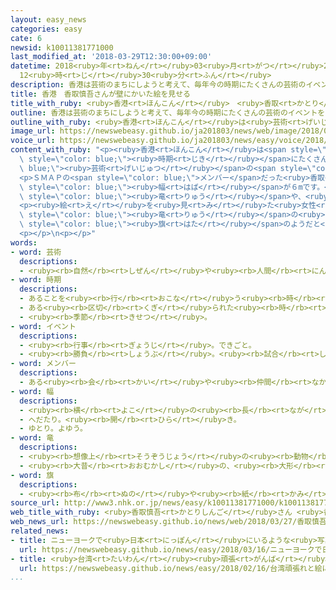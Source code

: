 ```yaml
---
layout: easy_news
categories: easy
cate: 6
newsid: k10011381771000
last_modified_at: '2018-03-29T12:30:00+09:00'
datetime: 2018<ruby>年<rt>ねん</rt></ruby>03<ruby>月<rt>がつ</rt></ruby>29<ruby>日<rt>にち</rt></ruby>
  12<ruby>時<rt>じ</rt></ruby>30<ruby>分<rt>ふん</rt></ruby>
description: 香港は芸術のまちにしようと考えて、毎年今の時期にたくさんの芸術のイベントを開いています。
title: 香港　香取慎吾さんが壁にかいた絵を見せる
title_with_ruby: <ruby>香港<rt>ほんこん</rt></ruby>　<ruby>香取<rt>かとり</rt></ruby><ruby>慎吾<rt>しんご</rt></ruby>さんが<ruby>壁<rt>かべ</rt></ruby>にかいた<ruby>絵<rt>え</rt></ruby>を<ruby>見<rt>み</rt></ruby>せる
outline: 香港は芸術のまちにしようと考えて、毎年今の時期にたくさんの芸術のイベントを開いています。
outline_with_ruby: <ruby>香港<rt>ほんこん</rt></ruby>は<ruby>芸術<rt>げいじゅつ</rt></ruby>のまちにしようと<ruby>考<rt>かんが</rt></ruby>えて、<ruby>毎年<rt>まいとし</rt></ruby><ruby>今<rt>いま</rt></ruby>の<ruby>時期<rt>じき</rt></ruby>にたくさんの<ruby>芸術<rt>げいじゅつ</rt></ruby>のイベントを<ruby>開<rt>ひら</rt></ruby>いています。
image_url: https://newswebeasy.github.io/ja201803/news/web/image/2018/03/27/K10011381771_1803272140_1803272151_01_02.jpg
voice_url: https://newswebeasy.github.io/ja201803/news/easy/voice/2018/03/29/k10011381771000.mp4
content_with_ruby: "<p><ruby>香港<rt>ほんこん</rt></ruby>は<span style=\"color: blue;\"><ruby>芸術<rt>げいじゅつ</rt></ruby></span>のまちにしようと<ruby>考<rt>かんが</rt></ruby>えて、<ruby>毎年<rt>まいとし</rt></ruby><ruby>今<rt>いま</rt></ruby>の<span\
  \ style=\"color: blue;\"><ruby>時期<rt>じき</rt></ruby></span>にたくさんの<span style=\"color:\
  \ blue;\"><ruby>芸術<rt>げいじゅつ</rt></ruby></span>の<span style=\"color: blue;\">イベント</span>を<ruby>開<rt>ひら</rt></ruby>いています。</p>\n\
  <p>ＳＭＡＰの<span style=\"color: blue;\">メンバー</span>だった<ruby>香取<rt>かとり</rt></ruby><ruby>慎吾<rt>しんご</rt></ruby>さんは、<ruby>香港<rt>ほんこん</rt></ruby>のまちの<ruby>中<rt>なか</rt></ruby>にある<ruby>壁<rt>かべ</rt></ruby>に<ruby>絵<rt>え</rt></ruby>をかきました。<ruby>香取<rt>かとり</rt></ruby>さんは２７<ruby>日<rt>にち</rt></ruby>、<ruby>大勢<rt>おおぜい</rt></ruby>の<ruby>人<rt>ひと</rt></ruby>の<ruby>前<rt>まえ</rt></ruby>でこの<ruby>絵<rt>え</rt></ruby>を<ruby>見<rt>み</rt></ruby>せました。<ruby>絵<rt>え</rt></ruby>の<ruby>大<rt>おお</rt></ruby>きさは、<ruby>高<rt>たか</rt></ruby>さが４．５m、<span\
  \ style=\"color: blue;\"><ruby>幅<rt>はば</rt></ruby></span>が６mです。<ruby>絵<rt>え</rt></ruby>には<ruby>大<rt>おお</rt></ruby>きく<ruby>口<rt>くち</rt></ruby>を<ruby>開<rt>あ</rt></ruby>けた<span\
  \ style=\"color: blue;\"><ruby>竜<rt>りゅう</rt></ruby></span>や、<ruby>高<rt>たか</rt></ruby>いビル、<ruby>船<rt>ふね</rt></ruby>などがかいてあります。<ruby>香取<rt>かとり</rt></ruby>さんは「ここで<ruby>絵<rt>え</rt></ruby>をかくのはとても<ruby>楽<rt>たの</rt></ruby>しかったです」と<ruby>話<rt>はな</rt></ruby>していました。</p>\n\
  <p><ruby>絵<rt>え</rt></ruby>を<ruby>見<rt>み</rt></ruby>た<ruby>女性<rt>じょせい</rt></ruby>は「<ruby>白<rt>しろ</rt></ruby>い<span\
  \ style=\"color: blue;\"><ruby>竜<rt>りゅう</rt></ruby></span>の<ruby>中<rt>なか</rt></ruby>に<ruby>船<rt>ふね</rt></ruby>がかいてあって、<ruby>香港<rt>ほんこん</rt></ruby>の<span\
  \ style=\"color: blue;\"><ruby>旗<rt>はた</rt></ruby></span>のようだと<ruby>思<rt>おも</rt></ruby>いました」と<ruby>話<rt>はな</rt></ruby>していました。</p>\n\
  <p></p>\n<p></p>"
words:
- word: 芸術
  descriptions:
  - <ruby><rb>自然</rb><rt>しぜん</rt></ruby>や<ruby><rb>人間</rb><rt>にんげん</rt></ruby>の<ruby><rb>心</rb><rt>こころ</rt></ruby>・<ruby><rb>考</rb><rt>かんが</rt></ruby>え・<ruby><rb>生活</rb><rt>せいかつ</rt></ruby>などを、<ruby><rb>音</rb><rt>おと</rt></ruby>・<ruby><rb>色</rb><rt>いろ</rt></ruby>・<ruby><rb>形</rb><rt>かたち</rt></ruby>・ことばなどによって<ruby><rb>表</rb><rt>あらわ</rt></ruby>すこと。また、<ruby><rb>表</rb><rt>あらわ</rt></ruby>した<ruby><rb>作品</rb><rt>さくひん</rt></ruby>。<ruby><rb>音楽</rb><rt>おんがく</rt></ruby>・<ruby><rb>絵</rb><rt>え</rt></ruby>・<ruby><rb>彫刻</rb><rt>ちょうこく</rt></ruby>・<ruby><rb>文学</rb><rt>ぶんがく</rt></ruby>・<ruby><rb>演劇</rb><rt>えんげき</rt></ruby>・<ruby><rb>映画</rb><rt>えいが</rt></ruby>・<ruby><rb>写真</rb><rt>しゃしん</rt></ruby>など。
- word: 時期
  descriptions:
  - あることを<ruby><rb>行</rb><rt>おこな</rt></ruby>う<ruby><rb>時</rb><rt>とき</rt></ruby>。
  - ある<ruby><rb>区切</rb><rt>くぎ</rt></ruby>られた<ruby><rb>時</rb><rt>とき</rt></ruby>。
  - <ruby><rb>季節</rb><rt>きせつ</rt></ruby>。
- word: イベント
  descriptions:
  - <ruby><rb>行事</rb><rt>ぎょうじ</rt></ruby>。できごと。
  - <ruby><rb>勝負</rb><rt>しょうぶ</rt></ruby>。<ruby><rb>試合</rb><rt>しあい</rt></ruby>。
- word: メンバー
  descriptions:
  - ある<ruby><rb>会</rb><rt>かい</rt></ruby>や<ruby><rb>仲間</rb><rt>なかま</rt></ruby>の<ruby><rb>人</rb><rt>ひと</rt></ruby>。<ruby><rb>仲間</rb><rt>なかま</rt></ruby>。<ruby><rb>会員</rb><rt>かいいん</rt></ruby>。
- word: 幅
  descriptions:
  - <ruby><rb>横</rb><rt>よこ</rt></ruby>の<ruby><rb>長</rb><rt>なが</rt></ruby>さ。
  - へだたり。<ruby><rb>開</rb><rt>ひら</rt></ruby>き。
  - ゆとり。よゆう。
- word: 竜
  descriptions:
  - <ruby><rb>想像上</rb><rt>そうぞうじょう</rt></ruby>の<ruby><rb>動物</rb><rt>どうぶつ</rt></ruby>。<ruby><rb>体</rb><rt>からだ</rt></ruby>はヘビに<ruby><rb>似</rb><rt>に</rt></ruby>ているが、<ruby><rb>二本</rb><rt>にほん</rt></ruby>の<ruby><rb>角</rb><rt>つの</rt></ruby>と<ruby><rb>四本</rb><rt>よんほん</rt></ruby>の<ruby><rb>足</rb><rt>あし</rt></ruby>を<ruby><rb>持</rb><rt>も</rt></ruby>つ。<ruby><rb>空</rb><rt>そら</rt></ruby>にのぼり、<ruby><rb>雲</rb><rt>くも</rt></ruby>を<ruby><rb>起</rb><rt>お</rt></ruby>こし、<ruby><rb>雨</rb><rt>あめ</rt></ruby>を<ruby><rb>降</rb><rt>ふ</rt></ruby>らせるといわれる。たつ。
  - <ruby><rb>大昔</rb><rt>おおむかし</rt></ruby>の、<ruby><rb>大形</rb><rt>おおがた</rt></ruby>の<ruby><rb>爬虫類</rb><rt>はちゅうるい</rt></ruby>。
- word: 旗
  descriptions:
  - <ruby><rb>布</rb><rt>ぬの</rt></ruby>や<ruby><rb>紙</rb><rt>かみ</rt></ruby>で<ruby><rb>作</rb><rt>つく</rt></ruby>り、さおなどの<ruby><rb>先</rb><rt>さき</rt></ruby>につけて、かざりや<ruby><rb>目</rb><rt>め</rt></ruby>じるしとするもの。
source_url: http://www3.nhk.or.jp/news/easy/k10011381771000/k10011381771000.html
web_title_with_ruby: <ruby>香取慎吾<rt>かとりしんご</rt></ruby>さん <ruby>香港<rt>ほんこん</rt></ruby>で<ruby>アート<rt>あーと</rt></ruby><ruby>作品<rt>さくひん</rt></ruby>を<ruby>披露<rt>ひろう</rt></ruby>
web_news_url: https://newswebeasy.github.io/news/web/2018/03/27/香取慎吾さん-香港でアート作品を披露
related_news:
- title: ニューヨークで<ruby>日本<rt>にっぽん</rt></ruby>にいるような<ruby>写真<rt>しゃしん</rt></ruby>が<ruby>撮<rt>と</rt></ruby>れるイベント
  url: https://newswebeasy.github.io/news/easy/2018/03/16/ニューヨークで日本にいるような写真が撮れるイベント
- title: <ruby>台湾<rt>たいわん</rt></ruby><ruby>頑張<rt>がんば</rt></ruby>れと<ruby>絵<rt>え</rt></ruby>にかいて<ruby>帰<rt>かえ</rt></ruby>った<ruby>日本人<rt>にっぽんじん</rt></ruby>に「ありがとう」
  url: https://newswebeasy.github.io/news/easy/2018/02/16/台湾頑張れと絵にかいて帰った日本人にありがとう
...
```

